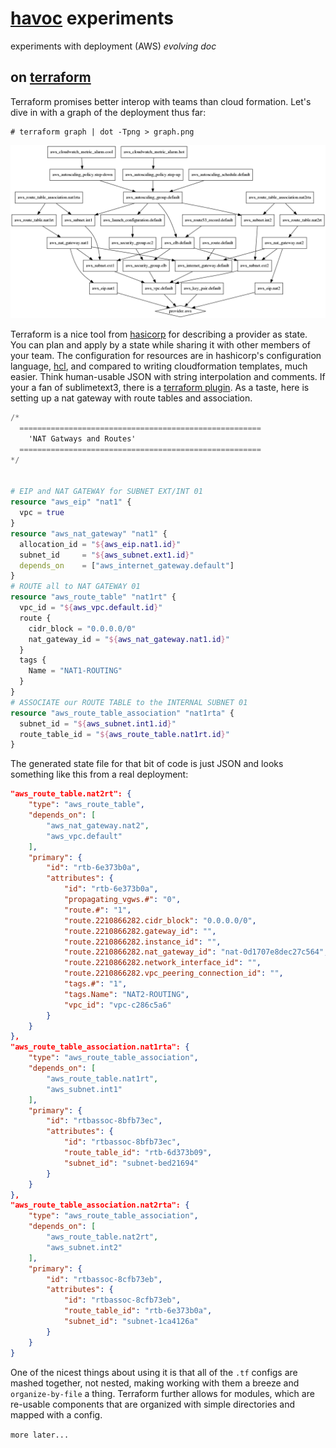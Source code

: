 [havoc] experiments
===
experiments with deployment (AWS) *evolving doc*

on [terraform]
-----
Terraform promises better interop with teams than cloud formation.  Let's dive in with a graph of the deployment thus far:
```
# terraform graph | dot -Tpng > graph.png
```

![current graph!](terraform/graph.png?raw=true)

Terraform is a nice tool from [hasicorp] for describing a provider as state.  You can plan and apply by a state while sharing it with other members of your team.  The configuration for resources are in hashicorp's configuration language, [hcl], and compared to writing cloudformation templates, much easier. Think human-usable JSON with string interpolation and comments.  If your a fan of sublimetext3, there is a [terraform plugin].  As a taste, here is setting up a nat gateway with route tables and association.

```tf
/*
  ======================================================
    'NAT Gatways and Routes'
  ======================================================
*/


# EIP and NAT GATEWAY for SUBNET EXT/INT 01
resource "aws_eip" "nat1" {
  vpc = true
}
resource "aws_nat_gateway" "nat1" {
  allocation_id = "${aws_eip.nat1.id}"
  subnet_id     = "${aws_subnet.ext1.id}"
  depends_on    = ["aws_internet_gateway.default"]
}
# ROUTE all to NAT GATEWAY 01
resource "aws_route_table" "nat1rt" {
  vpc_id = "${aws_vpc.default.id}"
  route {
    cidr_block = "0.0.0.0/0"
    nat_gateway_id = "${aws_nat_gateway.nat1.id}"
  }
  tags {
    Name = "NAT1-ROUTING"
  }
}
# ASSOCIATE our ROUTE TABLE to the INTERNAL SUBNET 01
resource "aws_route_table_association" "nat1rta" {
  subnet_id = "${aws_subnet.int1.id}"
  route_table_id = "${aws_route_table.nat1rt.id}"
}

```
The generated state file for that bit of code is just JSON and looks something like this from a real deployment:

```json
"aws_route_table.nat2rt": {
    "type": "aws_route_table",
    "depends_on": [
        "aws_nat_gateway.nat2",
        "aws_vpc.default"
    ],
    "primary": {
        "id": "rtb-6e373b0a",
        "attributes": {
            "id": "rtb-6e373b0a",
            "propagating_vgws.#": "0",
            "route.#": "1",
            "route.2210866282.cidr_block": "0.0.0.0/0",
            "route.2210866282.gateway_id": "",
            "route.2210866282.instance_id": "",
            "route.2210866282.nat_gateway_id": "nat-0d1707e8dec27c564",
            "route.2210866282.network_interface_id": "",
            "route.2210866282.vpc_peering_connection_id": "",
            "tags.#": "1",
            "tags.Name": "NAT2-ROUTING",
            "vpc_id": "vpc-c286c5a6"
        }
    }
},
"aws_route_table_association.nat1rta": {
    "type": "aws_route_table_association",
    "depends_on": [
        "aws_route_table.nat1rt",
        "aws_subnet.int1"
    ],
    "primary": {
        "id": "rtbassoc-8bfb73ec",
        "attributes": {
            "id": "rtbassoc-8bfb73ec",
            "route_table_id": "rtb-6d373b09",
            "subnet_id": "subnet-bed21694"
        }
    }
},
"aws_route_table_association.nat2rta": {
    "type": "aws_route_table_association",
    "depends_on": [
        "aws_route_table.nat2rt",
        "aws_subnet.int2"
    ],
    "primary": {
        "id": "rtbassoc-8cfb73eb",
        "attributes": {
            "id": "rtbassoc-8cfb73eb",
            "route_table_id": "rtb-6e373b0a",
            "subnet_id": "subnet-1ca4126a"
        }
    }
}
```

One of the nicest things about using it is that all of the `.tf` configs are mashed together, not nested, making working with them a breeze and `organize-by-file` a thing.  Terraform further allows for modules, which are re-usable components that are organized with simple directories and mapped with a config.

`more later...`

[havoc]: https://github.com/dearing/havoc_server
[hasicorp]: https://www.hashicorp.com/
[hcl]: https://github.com/hashicorp/hcl
[terraform]: https://www.terraform.io/
[terraform plugin]: https://packagecontrol.io/packages/Terraform
